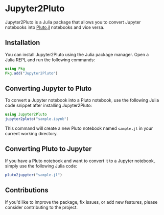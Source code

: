 
# Jupyter2Pluto

Jupyter2Pluto is a Julia package that allows you to convert Jupyter notebooks into [Pluto.jl](https://github.com/fonsp/Pluto.jl) notebooks and vice versa. 
## Installation

You can install Jupyter2Pluto using the Julia package manager. Open a Julia REPL and run the following commands:

```julia
using Pkg
Pkg.add("Jupyter2Pluto")
```

## Converting Jupyter to Pluto

To convert a Jupyter notebook into a Pluto notebook, use the following Julia code snippet after installing Jupyter2Pluto:

```julia
using Jupyter2Pluto
jupyter2pluto("sample.ipynb")
```

This command will create a new Pluto notebook named `sample.jl` in your current working directory.

## Converting Pluto to Jupyter

If you have a Pluto notebook and want to convert it to a Jupyter notebook, simply use the following Julia code:

```julia
pluto2jupyter("sample.jl")
```
## Contributions
 If you'd like to improve the package, fix issues, or add new features, please consider contributing to the project. 
